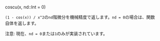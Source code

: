 coscu(x, nd::Int = 0)

`(1 - cos(x)) / x^2`の`nd`階微分を機械精度で返します。`nd = 0`の場合は、関数自体を返します。

注意: 現在、`nd = 0`または`1`のみが実装されています。
